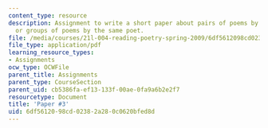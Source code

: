 ```yaml
---
content_type: resource
description: Assignment to write a short paper about pairs of poems by different poets
  or groups of poems by the same poet.
file: /media/courses/21l-004-reading-poetry-spring-2009/6df5612098cd02382a280c0620bfed8d_MIT21l_004s09_assn03_paper3.pdf
file_type: application/pdf
learning_resource_types:
- Assignments
ocw_type: OCWFile
parent_title: Assignments
parent_type: CourseSection
parent_uid: cb5386fa-ef13-133f-00ae-0fa9a6b2e2f7
resourcetype: Document
title: 'Paper #3'
uid: 6df56120-98cd-0238-2a28-0c0620bfed8d
---
```

